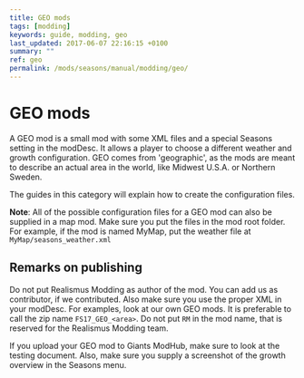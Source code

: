 ```yaml
---
title: GEO mods
tags: [modding]
keywords: guide, modding, geo
last_updated: 2017-06-07 22:16:15 +0100
summary: ""
ref: geo
permalink: /mods/seasons/manual/modding/geo/
---
```


# GEO mods

A GEO mod is a small mod with some XML files and a special Seasons setting in the modDesc. It allows a player to choose a different weather and growth configuration. GEO comes from 'geographic', as the mods are meant to describe an actual area in the world, like Midwest U.S.A. or Northern Sweden.

The guides in this category will explain how to create the configuration files.

**Note**: All of the possible configuration files for a GEO mod can also be supplied in a map mod. Make sure you put the files in the mod root folder. For example, if the mod is named MyMap, put the weather file at `MyMap/seasons_weather.xml`

## Remarks on publishing

Do not put Realismus Modding as author of the mod. You can add us as contributor, if we contributed. Also make sure you use the proper XML in your modDesc. For examples, look at our own GEO mods.
It is preferable to call the zip name `FS17_GEO_<area>`. Do not put `RM` in the mod name, that is reserved for the Realismus Modding team.

If you upload your GEO mod to Giants ModHub, make sure to look at the testing document. Also, make sure you supply a screenshot of the growth overview in the Seasons menu.
